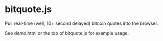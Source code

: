 bitquote.js
===========

Pull real-time (well, 10+ second delayed) bitcoin quotes into the browser.

See demo.html or the top of bitquote.js for example usage.

